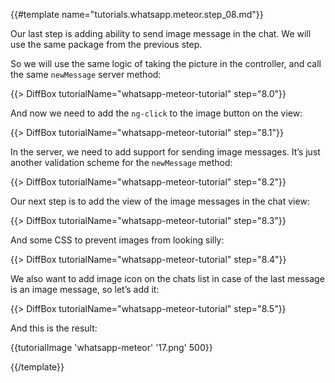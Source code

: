 {{#template name="tutorials.whatsapp.meteor.step_08.md"}}


Our last step is adding ability to send image message in the chat. We will use the same package from the previous step.

So we will use the same logic of taking the picture in the controller, and call the same `newMessage` server method:

{{> DiffBox tutorialName="whatsapp-meteor-tutorial" step="8.0"}}

And now we need to add the `ng-click` to the image button on the view:

{{> DiffBox tutorialName="whatsapp-meteor-tutorial" step="8.1"}}

In the server, we need to add support for sending image messages. It’s just another validation scheme for the `newMessage` method:

{{> DiffBox tutorialName="whatsapp-meteor-tutorial" step="8.2"}}

Our next step is to add the view of the image messages in the chat view:

{{> DiffBox tutorialName="whatsapp-meteor-tutorial" step="8.3"}}

And some CSS to prevent images from looking silly:

{{> DiffBox tutorialName="whatsapp-meteor-tutorial" step="8.4"}}

We also want to add image icon on the chats list in case of the last message is an image message, so let’s add it:

{{> DiffBox tutorialName="whatsapp-meteor-tutorial" step="8.5"}}

And this is the result:

{{tutorialImage 'whatsapp-meteor' '17.png' 500}}


{{/template}}
